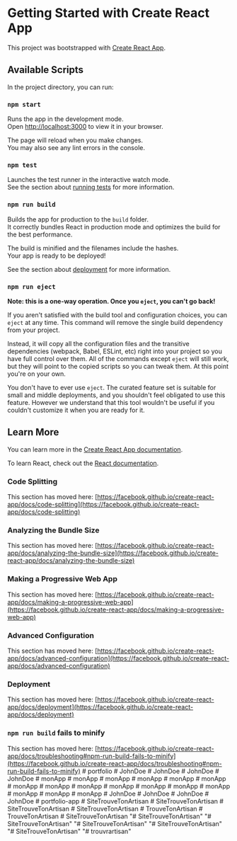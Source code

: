 # Getting Started with Create React App

This project was bootstrapped with [Create React App](https://github.com/facebook/create-react-app).

## Available Scripts

In the project directory, you can run:

### `npm start`

Runs the app in the development mode.\
Open [http://localhost:3000](http://localhost:3000) to view it in your browser.

The page will reload when you make changes.\
You may also see any lint errors in the console.

### `npm test`

Launches the test runner in the interactive watch mode.\
See the section about [running tests](https://facebook.github.io/create-react-app/docs/running-tests) for more information.

### `npm run build`

Builds the app for production to the `build` folder.\
It correctly bundles React in production mode and optimizes the build for the best performance.

The build is minified and the filenames include the hashes.\
Your app is ready to be deployed!

See the section about [deployment](https://facebook.github.io/create-react-app/docs/deployment) for more information.

### `npm run eject`

**Note: this is a one-way operation. Once you `eject`, you can't go back!**

If you aren't satisfied with the build tool and configuration choices, you can `eject` at any time. This command will remove the single build dependency from your project.

Instead, it will copy all the configuration files and the transitive dependencies (webpack, Babel, ESLint, etc) right into your project so you have full control over them. All of the commands except `eject` will still work, but they will point to the copied scripts so you can tweak them. At this point you're on your own.

You don't have to ever use `eject`. The curated feature set is suitable for small and middle deployments, and you shouldn't feel obligated to use this feature. However we understand that this tool wouldn't be useful if you couldn't customize it when you are ready for it.

## Learn More

You can learn more in the [Create React App documentation](https://facebook.github.io/create-react-app/docs/getting-started).

To learn React, check out the [React documentation](https://reactjs.org/).

### Code Splitting

This section has moved here: [https://facebook.github.io/create-react-app/docs/code-splitting](https://facebook.github.io/create-react-app/docs/code-splitting)

### Analyzing the Bundle Size

This section has moved here: [https://facebook.github.io/create-react-app/docs/analyzing-the-bundle-size](https://facebook.github.io/create-react-app/docs/analyzing-the-bundle-size)

### Making a Progressive Web App

This section has moved here: [https://facebook.github.io/create-react-app/docs/making-a-progressive-web-app](https://facebook.github.io/create-react-app/docs/making-a-progressive-web-app)

### Advanced Configuration

This section has moved here: [https://facebook.github.io/create-react-app/docs/advanced-configuration](https://facebook.github.io/create-react-app/docs/advanced-configuration)

### Deployment

This section has moved here: [https://facebook.github.io/create-react-app/docs/deployment](https://facebook.github.io/create-react-app/docs/deployment)

### `npm run build` fails to minify

This section has moved here: [https://facebook.github.io/create-react-app/docs/troubleshooting#npm-run-build-fails-to-minify](https://facebook.github.io/create-react-app/docs/troubleshooting#npm-run-build-fails-to-minify)
#   p o r t f o l i o  
 #   J o h n D o e  
 #   J o h n D o e  
 #   J o h n D o e  
 #   J o h n D o e  
 #   m o n A p p  
 #   m o n A p p  
 #   m o n A p p  
 #   m o n A p p  
 #   m o n A p p  
 #   m o n A p p  
 #   m o n A p p  
 #   m o n A p p  
 #   m o n A p p  
 #   m o n A p p  
 #   m o n A p p  
 #   m o n A p p  
 #   m o n A p p  
 #   m o n A p p  
 #   m o n A p p  
 #   m o n A p p  
 #   J o h n D o e  
 #   J o h n D o e  
 #   J o h n D o e  
 #   J o h n D o e  
 #   p o r t f o l i o - a p p  
 #   S i t e T r o u v e T o n A r t i s a n  
 #   S i t e T r o u v e T o n A r t i s a n  
 #   S i t e T r o u v e T o n A r t i s a n  
 #   S i t e T r o u v e T o n A r t i s a n  
 #   T r o u v e T o n A r t i s a n  
 #   T r o u v e T o n A r t i s a n  
 #   S i t e T r o u v e T o n A r t i s a n  
 "# SiteTrouveTonArtisan" 
"# SiteTrouveTonArtisan" 
"# SiteTrouveTonArtisan" 
"# SiteTrouveTonArtisan" 
"# SiteTrouveTonArtisan" 
"# trouvrartisan" 
